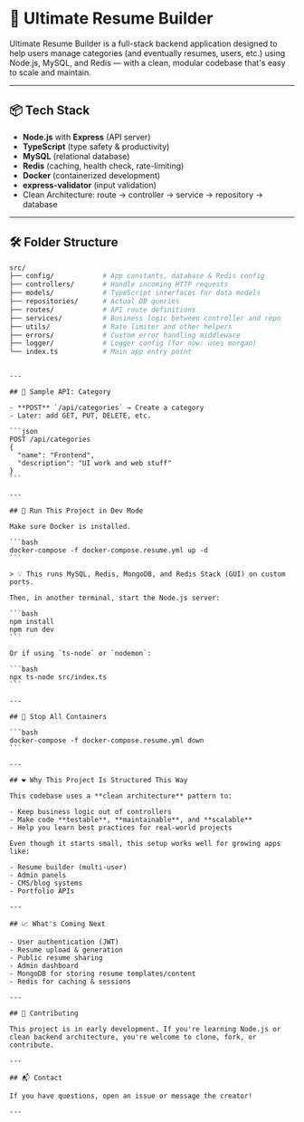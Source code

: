 # 🧾 Ultimate Resume Builder

Ultimate Resume Builder is a full-stack backend application designed to help users manage categories (and eventually resumes, users, etc.) using Node.js, MySQL, and Redis — with a clean, modular codebase that's easy to scale and maintain.

---

## 📦 Tech Stack

- **Node.js** with **Express** (API server)
- **TypeScript** (type safety & productivity)
- **MySQL** (relational database)
- **Redis** (caching, health check, rate-limiting)
- **Docker** (containerized development)
- **express-validator** (input validation)
- Clean Architecture: route → controller → service → repository → database

---

## 🛠️ Folder Structure

```bash
src/
├── config/            # App constants, database & Redis config
├── controllers/       # Handle incoming HTTP requests
├── models/            # TypeScript interfaces for data models
├── repositories/      # Actual DB queries
├── routes/            # API route definitions
├── services/          # Business logic between controller and repo
├── utils/             # Rate limiter and other helpers
├── errors/            # Custom error handling middleware
├── logger/            # Logger config (for now: uses morgan)
└── index.ts           # Main app entry point
```

````

---

## 🧪 Sample API: Category

- **POST** `/api/categories` → Create a category
- Later: add GET, PUT, DELETE, etc.

```json
POST /api/categories
{
  "name": "Frontend",
  "description": "UI work and web stuff"
}
```

---

## 🐳 Run This Project in Dev Mode

Make sure Docker is installed.

```bash
docker-compose -f docker-compose.resume.yml up -d
```

> 💡 This runs MySQL, Redis, MongoDB, and Redis Stack (GUI) on custom ports.

Then, in another terminal, start the Node.js server:

```bash
npm install
npm run dev
```

Or if using `ts-node` or `nodemon`:

```bash
npx ts-node src/index.ts
```

---

## 🛑 Stop All Containers

```bash
docker-compose -f docker-compose.resume.yml down
```

---

## ❤️ Why This Project Is Structured This Way

This codebase uses a **clean architecture** pattern to:

- Keep business logic out of controllers
- Make code **testable**, **maintainable**, and **scalable**
- Help you learn best practices for real-world projects

Even though it starts small, this setup works well for growing apps like:

- Resume builder (multi-user)
- Admin panels
- CMS/blog systems
- Portfolio APIs

---

## 📈 What's Coming Next

- User authentication (JWT)
- Resume upload & generation
- Public resume sharing
- Admin dashboard
- MongoDB for storing resume templates/content
- Redis for caching & sessions

---

## 🤝 Contributing

This project is in early development. If you're learning Node.js or clean backend architecture, you're welcome to clone, fork, or contribute.

---

## 📬 Contact

If you have questions, open an issue or message the creator!

---


